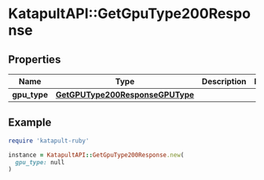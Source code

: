 # KatapultAPI::GetGpuType200Response

## Properties

| Name | Type | Description | Notes |
| ---- | ---- | ----------- | ----- |
| **gpu_type** | [**GetGPUType200ResponseGPUType**](GetGPUType200ResponseGPUType.md) |  |  |

## Example

```ruby
require 'katapult-ruby'

instance = KatapultAPI::GetGpuType200Response.new(
  gpu_type: null
)
```

